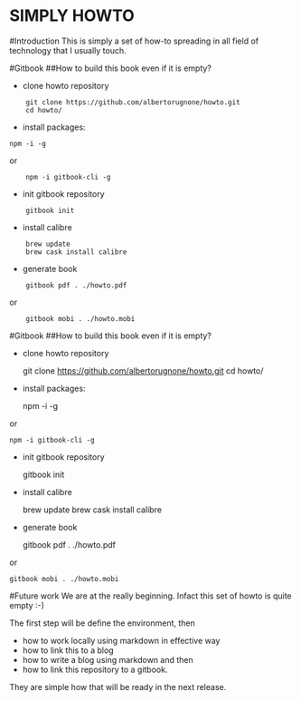 SIMPLY HOWTO
============
#Introduction
This is simply a set of how-to spreading in all field of technology that I usually touch.

#Gitbook
##How to build this book even if it is empty?

- clone howto repository
```
    git clone https://github.com/albertorugnone/howto.git
    cd howto/
```
- install packages:
```
npm -i -g
```
or
```
    npm -i gitbook-cli -g
```

- init gitbook repository

```    
    gitbook init
```

- install calibre 
```    
    brew update
    brew cask install calibre
```

- generate  book
```
    gitbook pdf . ./howto.pdf
```
or
```
    gitbook mobi . ./howto.mobi
```


#Gitbook
##How to build this book even if it is empty?

- clone howto repository

    
    git clone https://github.com/albertorugnone/howto.git
    cd howto/

- install packages:

    
    npm -i -g

or

    npm -i gitbook-cli -g

- init gitbook repository

    
    gitbook init
    

- install calibre 
    

    brew update
    brew cask install calibre
        
- generate  book


    gitbook pdf . ./howto.pdf

or

    gitbook mobi . ./howto.mobi


#Future work
We are at the really beginning. Infact this set of howto is quite empty :-)

The first step will be define the environment, then

- how to work locally using markdown in effective way
- how to link this to a blog
- how to write a blog using markdown and then
- how to link this repository to a gitbook.

They are simple how that will be ready in the next release.




